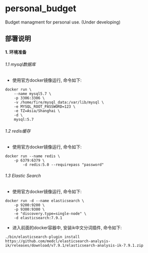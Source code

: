 # personal_budget
Budget managment for personal use. (Under developing)




## 部署说明

#### 1. 环境准备

###### 1.1 mysql数据库
* 使用官方docker镜像运行, 命令如下:

```shell script
docker run \
	--name mysql5.7 \
	-p 3306:3306 \
	-v /home/fire/mysql_data:/var/lib/mysql \
	-e MYSQL_ROOT_PASSWORD=123 \
	-e TZ=Asia/Shanghai \
	-d \
	mysql:5.7
```

###### 1.2 redis缓存
* 使用官方docker镜像运行, 命令如下:

```shell script
docker run --name redis \
	-p 6379:6379 \
       	-d redis:5.0 --requirepass "password"
```

###### 1.3 Elastic Search
* 使用官方docker镜像运行, 命令如下:

```shell script
docker run -d --name elasticsearch \
    -p 9200:9200 \
    -p 9300:9300 \
    -e "discovery.type=single-node" \
    -d elasticsearch:7.9.1
```

* 进入前面的docker容器中, 安装ik中文分词插件, 命令如下:

```shell script
./bin/elasticsearch-plugin install https://github.com/medcl/elasticsearch-analysis-ik/releases/download/v7.9.1/elasticsearch-analysis-ik-7.9.1.zip
``` 